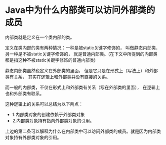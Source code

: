 # Java中为什么内部类可以访问外部类的成员

内部类就是定义在一个类内部的类。

定义在类内部的类有两种情况：一种是被static关键字修饰的， 叫做静态内部类， 另一种是不被static关键字修饰的， 就是普通内部类。(在下文中所提到的内部类都是指这种不被static关键字修饰的普通内部类) 

静态内部类虽然也定义在外部类的里面， 但是它只是在形式上（写法上）和外部类有关系， 其实在逻辑上和外部类并没有直接的关系。

而一般的内部类，不仅在形式上和外部类有关系（写在外部类的里面）， 在逻辑上也和外部类有联系。 

这种逻辑上的关系可以总结为以下两点：

* 1.内部类对象的创建依赖于外部类对象
* 2.内部类对象持有指向外部类对象的引用。

上边的第二条可以解释为什么在内部类中可以访问外部类的成员。就是因为内部类对象持有外部类对象的引用。

